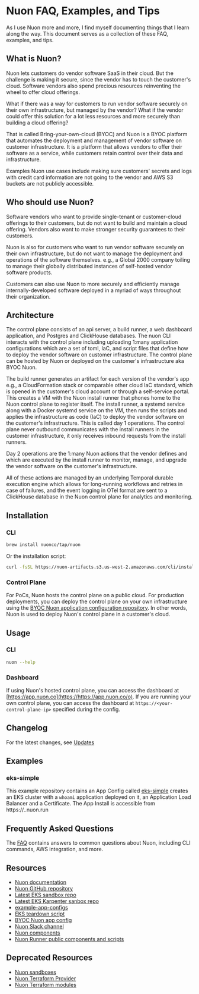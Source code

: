 # Nuon FAQ, Examples, and Tips

As I use Nuon more and more, I find myself documenting things that I learn along the way. This document serves as a collection of these FAQ, examples, and tips.

## What is Nuon?
Nuon lets customers do vendor software SaaS in their cloud. But the challenge is making it secure, since the vendor has to touch the customer's cloud. Software vendors also spend precious resources reinventing the wheel to offer cloud offerings. 

What if there was a way for customers to run vendor software securely on their own infrastructure, but managed by the vendor? What if the vendor could offer this solution for a lot less resources and more securely than building a cloud offering?

That is called Bring-your-own-cloud (BYOC) and Nuon is a BYOC platform that automates the deployment and management of vendor software on customer infrastructure. It is a platform that allows vendors to offer their software as a service, while customers retain control over their data and infrastructure. 

Examples Nuon use cases include making sure customers' secrets and logs with credit card information are not going to the vendor and AWS S3 buckets are not publicly accessible.



## Who should use Nuon?
Software vendors who want to provide single-tenant or customer-cloud offerings to their customers, but do not want to build and maintain a cloud offering. Vendors also want to make stronger security guarantees to their customers.

Nuon is also for customers who want to run vendor software securely on their own infrastructure, but do not want to manage the deployment and operations of the software themselves. e.g., a Global 2000 company toiling to manage their globally distributed instances of self-hosted vendor software products.

Customers can also use Nuon to more securely and efficiently manage internally-developed software deployed in a myriad of ways throughout their organization.

## Architecture

The control plane consists of an api server, a build runner, a web dashboard application, and Postgres and ClickHouse databases. The nuon CLI interacts with the control plane including uploading 1:many application configurations which are a set of toml, IaC, and script files that define how to deploy the vendor software on customer infrastructure. The control plane can be hosted by Nuon or deployed on the customer's infrastructure aka BYOC Nuon.

The build runner generates an artifact for each version of the vendor's app e.g., a CloudFormation stack or comparable other cloud IaC standard, which is opened in the customer's cloud account or through a self-service portal. This creates a VM with the Nuon install runner that phones home to the Nuon control plane to register itself. The install runner, a systemd service along with a Docker systemd service on the VM, then runs the scripts and applies the infrastructure as code (IaC) to deploy the vendor software on the customer's infrastructure. This is called day 1 operations. The control plane never outbound communicates with the install runners in the customer infrastructure, it only receives inbound requests from the install runners.

Day 2 operations are the 1:many Nuon actions that the vendor defines and which are executed by the install runner to monitor, manage, and upgrade the vendor software on the customer's infrastructure.

All of these actions are managed by an underlying Temporal durable execution engine which allows for long-running workflows and retries in case of failures, and the event logging in OTel format are sent to a  ClickHouse database in the Nuon control plane for analytics and monitoring.


## Installation

### CLI

```bash
brew install nuonco/tap/nuon
```

Or the installation script:
```bash
curl -fsSL https://nuon-artifacts.s3.us-west-2.amazonaws.com/cli/install.sh | bash
```

### Control Plane

For PoCs, Nuon hosts the control plane on a public cloud. For production deployments, you can deploy the control plane on your own infrastructure using the [BYOC Nuon application configuration repository](https://github.com/nuonco/byoc/tree/main). In other words, Nuon is used to deploy Nuon's control plane in a customer's cloud. 

## Usage

### CLI
```bash
nuon --help
```

### Dashboard

If using Nuon's hosted control plane, you can access the dashboard at [https://app.nuon.co](https://https://app.nuon.co/o). If you are running your own control plane, you can access the dashboard at `https://<your-control-plane-ip>` specified during the config.

## Changelog
For the latest changes, see [Updates](https://docs.nuon.co/updates/)

## Examples

### eks-simple
This example repository contains an App Config called [eks-simple](https://github.com/nuonco/example-app-configs) creates an EKS cluster with a `whoami` application deployed on it, an Application Load Balancer and a Certificate. The App Install is accessible from https://<subdomain input>.<install id>.nuon.run

## Frequently Asked Questions

The [FAQ](./docs/faq.md) contains answers to common questions about Nuon, including CLI commands, AWS integration, and more.

## Resources

- [Nuon documentation](https://docs.nuon.co/)
- [Nuon GitHub repository](https://github.com/nuonco)
- [Latest EKS sandbox repo](https://github.com/nuonco/aws-eks-sandbox)
- [Latest EKS Karpenter sanbox repo](https://github.com/nuonco/aws-eks-karpenter-sandbox)
- [example-app-configs](https://github.com/nuonco/example-app-configs)
- [EKS teardown script](https://github.com/nuonco/aws-eks-sandbox/tree/main/scripts)
- [BYOC Nuon app config](https://github.com/nuonco/byoc/tree/main)
- [Nuon Slack channel](https://join.slack.com/t/nuoncommunity/shared_invite/zt-1q323vw9z-C8ztRP~HfWjZx6AXi50VRA)
- [Nuon components](https://github.com/nuonco/components)
- [Nuon Runner public components and scripts](https://github.com/nuonco/runner)


## Deprecated Resources
- [Nuon sandboxes](https://github.com/nuonco/sandboxes)
- [Nuon Terraform Provider](https://registry.terraform.io/providers/nuonco/nuon/latest/docs)
- [Nuon Terraform modules](https://registry.terraform.io/modules/nuonco/)
